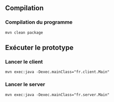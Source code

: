 ## Compilation

### Compilation du programme
`mvn clean package`

## Exécuter le prototype

### Lancer le client
`mvn exec:java -Dexec.mainClass="fr.client.Main"`

### Lancer le server
`mvn exec:java -Dexec.mainClass="fr.server.Main"`
